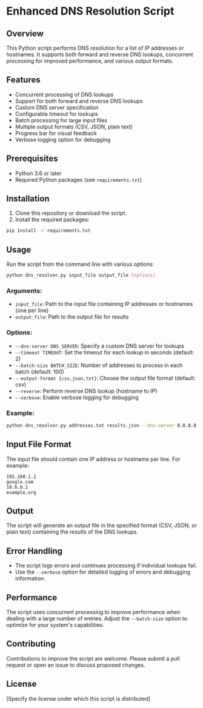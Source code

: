 # Enhanced DNS Resolution Script

## Overview

This Python script performs DNS resolution for a list of IP addresses or hostnames. It supports both forward and reverse DNS lookups, concurrent processing for improved performance, and various output formats.

## Features

- Concurrent processing of DNS lookups
- Support for both forward and reverse DNS lookups
- Custom DNS server specification
- Configurable timeout for lookups
- Batch processing for large input files
- Multiple output formats (CSV, JSON, plain text)
- Progress bar for visual feedback
- Verbose logging option for debugging

## Prerequisites

- Python 3.6 or later
- Required Python packages (see `requirements.txt`)

## Installation

1. Clone this repository or download the script.
2. Install the required packages:

```bash
pip install -r requirements.txt
```

## Usage

Run the script from the command line with various options:

```bash
python dns_resolver.py input_file output_file [options]
```

### Arguments:

- `input_file`: Path to the input file containing IP addresses or hostnames (one per line)
- `output_file`: Path to the output file for results

### Options:

- `--dns-server DNS_SERVER`: Specify a custom DNS server for lookups
- `--timeout TIMEOUT`: Set the timeout for each lookup in seconds (default: 2)
- `--batch-size BATCH_SIZE`: Number of addresses to process in each batch (default: 100)
- `--output-format {csv,json,txt}`: Choose the output file format (default: csv)
- `--reverse`: Perform reverse DNS lookup (hostname to IP)
- `--verbose`: Enable verbose logging for debugging

### Example:

```bash
python dns_resolver.py addresses.txt results.json --dns-server 8.8.8.8 --timeout 3 --batch-size 200 --output-format json --reverse --verbose
```

## Input File Format

The input file should contain one IP address or hostname per line. For example:

```
192.168.1.1
google.com
10.0.0.1
example.org
```

## Output

The script will generate an output file in the specified format (CSV, JSON, or plain text) containing the results of the DNS lookups.

## Error Handling

- The script logs errors and continues processing if individual lookups fail.
- Use the `--verbose` option for detailed logging of errors and debugging information.

## Performance

The script uses concurrent processing to improve performance when dealing with a large number of entries. Adjust the `--batch-size` option to optimize for your system's capabilities.

## Contributing

Contributions to improve the script are welcome. Please submit a pull request or open an issue to discuss proposed changes.

## License

[Specify the license under which this script is distributed]
